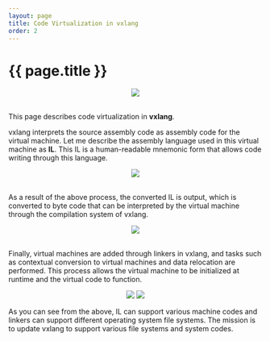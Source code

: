 ```yaml
---
layout: page
title: Code Virtualization in vxlang
order: 2
---
```


# {{ page.title }}

<div align="center">
      <img src="https://vxlang.github.io/image/vxlang-1.png" loop=infinite style="max-width: 100%; height: auto;" />
</div>
<br>

This page describes code virtualization in **vxlang**.   
  
vxlang interprets the source assembly code as assembly code for the virtual machine. Let me describe the assembly language used in this virtual machine as **IL**. This IL is a human-readable mnemonic form that allows code writing through this language. 

<div align="center">
      <img src="https://vxlang.github.io/image/il.png" loop=infinite style="max-width: 100%; height: auto;" />
</div>
<br>

As a result of the above process, the converted IL is output, which is converted to byte code that can be interpreted by the virtual machine through the compilation system of vxlang. 

<div align="center">
      <img src="https://vxlang.github.io/image/il-to-byte.png" loop=infinite style="max-width: 100%; height: auto;" />
</div>
<br>
  
Finally, virtual machines are added through linkers in vxlang, and tasks such as contextual conversion to virtual machines and data relocation are performed. This process allows the virtual machine to be initialized at runtime and the virtual code to function. 

<div align="center">
      <img src="https://vxlang.github.io/image/link.png" loop=infinite style="max-width: 100%; height: auto;" />      
      <img src="https://vxlang.github.io/image/vcpu.png" loop=infinite style="max-width: 100%; height: auto;" />
</div>

As you can see from the above, IL can support various machine codes and linkers can support different operating system file systems. The mission is to update vxlang to support various file systems and system codes.

